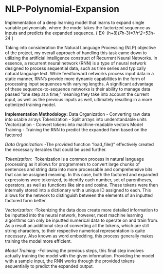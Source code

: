 # NLP-Polynomial-Expansion
Implementation of a deep learning model that learns to expand single variable polynomials, where the model takes the factorized sequence as inputs and predicts the expanded sequence. { EX: (h+8)*(7*h-3)=7*h^2+53*h-24 }

Taking into consideration the Natural Language Processing (NLP) objective of the project, my overall approach of handling this task came down to utilizing the artificial intelligence construct of Recurrent Neural Networks.
In essence, a recurrent neural network (RNN) is a type of neural network designed to process sequential data, such as time series and typically natural language text. While feedforward networks process input data in a static manner, RNN’s provide more dynamic capabilities in the form of processing input sequences with varying lengths. A significant advantage of these sequence-to-sequence networks is their ability to manage data passed “one step at a time,” meaning they take into account the current input, as well as the previous inputs as well, ultimately resulting in a more optimized training model.

**Implementation Methodology:**
Data Organization - Converting raw data into usable arrays
Tokenization - Split arrays into understandable units
Vectorization - Convert tokens into machine-readable vectors
Model Training - Training the RNN to predict the expanded form based on the factored

_Data Organization:_
-The provided function “load_file()” effectively created the necessary iterables that could be used further.

_Tokenization:_
-Tokenization is a common process in natural language processing as it allows for programmers to convert large chunks of sentences and string data into more processable and comprehensive bits that can be assigned meaning. In this case, both the factored and expanded expressions were tokenized, to identify each number, set of parentheses, operators, as well as functions like sine and cosine. These tokens were then internally stored into a dictionary with a unique ID assigned to each. This allows for the network to distinguish between the elements of an inputted factored form better.

_Vectorization:_
-Tokenizing the data does create more detailed information to be inputted into the neural network, however, most machine learning algorithms can only be inputted numerical data to operate on and train from. As a result an additional step of converting all the tokens, which are still string characters, to their respective numerical representation is quite necessary. Also known as word embedding, this process generally makes training the model more efficient.

_Model Training:_
-Following the previous steps, this final step involves actually training the model with the given information. Providing the model with a sample input, the RNN works through the provided tokens sequentially to predict the expanded output.
